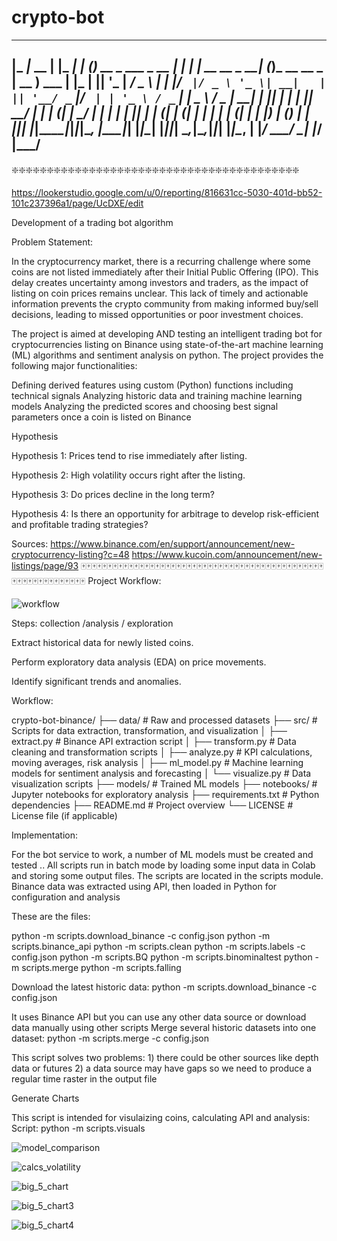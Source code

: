   # crypto-bot
-------------------------------------------------------------------------------------------------------      

|_ _|_ __ | |_ ___| | (_) __ _  ___ _ __ | |_  |_   _| __ __ _  __| (_)_ __   __ _  | __ )  ___ | |_
 | || '_ \| __/ _ \ | | |/ _` |/ _ \ '_ \| __|   | || '__/ _` |/ _` | | '_ \ / _` | |  _ \ / _ \| __|
 | || | | | ||  __/ | | | (_| |  __/ | | | |_    | || | | (_| | (_| | | | | | (_| | | |_) | (_) | |_ 
|___|_| |_|\__\___|_|_|_|\__, |\___|_| |_|\__|   |_||_|  \__,_|\__,_|_|_| |_|\__, | |____/ \___/ \__|
                         |___/                                               |___/                   
-------------------------------------------------------------------------------------------------------
❇️❇️❇️❇️❇️❇️❇️❇️❇️❇️❇️❇️❇️❇️❇️❇️❇️❇️❇️❇️❇️❇️❇️❇️❇️❇️❇️❇️❇️❇️❇️❇️❇️❇️❇️❇️❇️❇️❇️❇️❇️

https://lookerstudio.google.com/u/0/reporting/816631cc-5030-401d-bb52-101c237396a1/page/UcDXE/edit    

Development of a trading bot algorithm

Problem Statement:

In the cryptocurrency market, there is a recurring challenge where some coins are not listed immediately after their Initial Public Offering (IPO). This delay creates uncertainty among investors and traders, as the impact of listing on coin prices remains unclear. This lack of timely and actionable information prevents the crypto community from making informed buy/sell decisions, leading to missed opportunities or poor investment choices.

The project is aimed at developing AND testing an intelligent trading bot for  cryptocurrencies listing on Binance  using state-of-the-art machine learning (ML) algorithms and sentiment analysis on python. The project provides the following major functionalities:

Defining derived features using custom (Python) functions including technical signals
Analyzing historic data and training machine learning models 
Analyzing the predicted scores and choosing best signal parameters once a coin is listed on Binance


Hypothesis

Hypothesis 1: Prices tend to rise immediately after listing.

Hypothesis 2: High volatility occurs right after the listing.

Hypothesis 3: Do prices decline in the long term?

Hypothesis 4: Is there an opportunity for arbitrage to develop risk-efficient and profitable trading strategies?

Sources:
https://www.binance.com/en/support/announcement/new-cryptocurrency-listing?c=48
https://www.kucoin.com/announcement/new-listings/page/93
🀄🀄🀄🀄🀄🀄🀄🀄🀄🀄🀄🀄🀄🀄🀄🀄🀄🀄🀄🀄🀄🀄🀄🀄🀄🀄🀄🀄🀄🀄🀄🀄🀄🀄🀄🀄🀄🀄🀄🀄🀄🀄🀄🀄🀄🀄🀄🀄🀄🀄🀄🀄🀄🀄🀄🀄🀄🀄🀄🀄
Project Workflow:

![workflow](https://github.com/user-attachments/assets/026a7e32-46f0-4f05-a17d-5b95871a6c1f)


Steps:
collection /analysis / exploration

Extract historical data for newly listed coins.

Perform exploratory data analysis (EDA) on price movements.

Identify significant trends and anomalies.


Workflow:


crypto-bot-binance/
├── data/               # Raw and processed datasets
├── src/                # Scripts for data extraction, transformation, and visualization
│   ├── extract.py      # Binance API extraction script
│   ├── transform.py    # Data cleaning and transformation scripts
│   ├── analyze.py      # KPI calculations, moving averages, risk analysis
│   ├── ml_model.py     # Machine learning models for sentiment analysis and forecasting
│   └── visualize.py    # Data visualization scripts
├── models/             # Trained ML models
├── notebooks/          # Jupyter notebooks for exploratory analysis
├── requirements.txt    # Python dependencies
├── README.md           # Project overview
└── LICENSE             # License file (if applicable)



Implementation:

For the bot service to work, a number of ML models must be created and tested .. All scripts run in batch mode by loading some input data in Colab and storing some output files. The scripts are located in the scripts module. Binance data was extracted using API, then loaded in Python for configuration and analysis

These are the files:

python -m scripts.download_binance -c config.json
python -m scripts.binance_api
python -m scripts.clean
python -m scripts.labels -c config.json
python -m scripts.BQ
python -m scripts.binominaltest
python -m scripts.merge
python -m scripts.falling


Download the latest historic data: python -m scripts.download_binance -c config.json

It uses Binance API but you can use any other data source or download data manually using other scripts
Merge several historic datasets into one dataset: python -m scripts.merge -c config.json

This script solves two problems: 1) there could be other sources like depth data or futures 2) a data source may have gaps so we need to produce a regular time raster in the output file

Generate Charts

This script is intended for visulaizing coins, calculating API and analysis:
Script: python -m scripts.visuals


![model_comparison](https://github.com/user-attachments/assets/f1decd05-652e-4392-a5df-449ce31d154c)


![calcs_volatility](https://github.com/user-attachments/assets/1b70f7bb-8320-449a-854c-39733e8d23f5)


![big_5_chart](https://github.com/user-attachments/assets/a777c0ad-78fd-4197-8f8a-73c0438b04ff)





![big_5_chart3](https://github.com/user-attachments/assets/136a24bd-081f-49de-b3b8-7fec7f07c259)


![big_5_chart4](https://github.com/user-attachments/assets/08571bd0-f190-4c11-ac97-2d9435d2100c)



